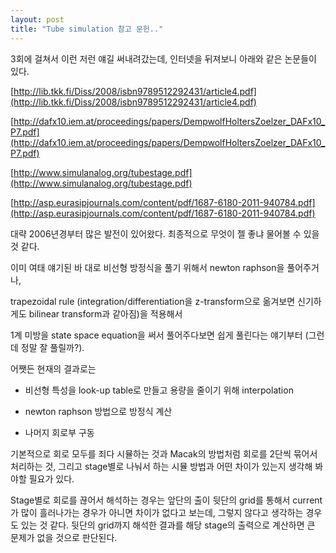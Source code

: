 ```yaml
---
layout: post
title: "Tube simulation 참고 문헌.."
---
```



3회에 걸쳐서 이런 저런 얘길 써내려갔는데, 인터넷을 뒤져보니 아래와 같은 논문들이 있다.




[http://lib.tkk.fi/Diss/2008/isbn9789512292431/article4.pdf](http://lib.tkk.fi/Diss/2008/isbn9789512292431/article4.pdf)


[http://dafx10.iem.at/proceedings/papers/DempwolfHoltersZoelzer_DAFx10_P7.pdf](http://dafx10.iem.at/proceedings/papers/DempwolfHoltersZoelzer_DAFx10_P7.pdf)


[http://www.simulanalog.org/tubestage.pdf](http://www.simulanalog.org/tubestage.pdf)


[http://asp.eurasipjournals.com/content/pdf/1687-6180-2011-940784.pdf](http://asp.eurasipjournals.com/content/pdf/1687-6180-2011-940784.pdf)





대략 2006년경부터 많은 발전이 있어왔다. 최종적으로 무엇이 젤 좋냐 물어볼 수 있을 것 같다.




이미 여태 얘기된 바 대로 비선형 방정식을 풀기 위해서 newton raphson을 풀어주거나,

trapezoidal rule (integration/differentiation을 z-transform으로 옮겨보면 신기하게도 bilinear transform과 같아짐)을 적용해서

1계 미방을 state space equation을 써서 풀어주다보면 쉽게 풀린다는 얘기부터 (그런데 정말 잘 풀릴까?).




어쨋든 현재의 결과로는 

- 비선형 특성을 look-up table로 만들고 용량을 줄이기 위해 interpolation

- newton raphson 방법으로 방정식 계산

- 나머지 회로부 구동




기본적으로 회로 모두를 죄다 시뮬하는 것과 Macak의 방법처럼 회로를 2단씩 묶어서 처리하는 것, 그리고 stage별로 나눠서 하는 시뮬 방법과 어떤 차이가 있는지 생각해 봐야할 필요가 있다. 




Stage별로 회로를 끊어서 해석하는 경우는 앞단의 출이 뒷단의 grid를 통해서 current가 많이 흘러나가는 경우가 아니면 차이가 없다고 보는데, 그렇지 않다고 생각하는 경우도 있는 것 같다. 뒷단의 grid까지 해석한 결과를 해당 stage의 출력으로 계산하면 큰 문제가 없을 것으로 판단된다.











